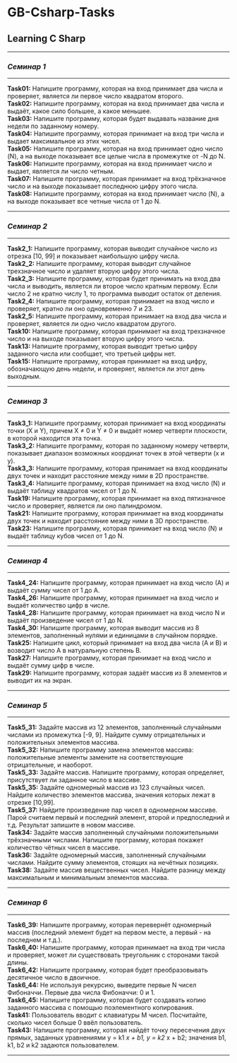 # GB-Csharp-Tasks

## Learning C Sharp

- - - - - -

### *Семинар 1*

- - - - - -
**Task01:** Напишите программу, которая на вход принимает два числа и проверяет, является ли первое число квадратом второго.  
**Task02:** Напишите программу, которая на вход принимает два числа и выдаёт, какое сило большее, а какое меньшее.  
**Task03:** Напишите программу, которая будет выдавать название дня недели по заданному номеру.  
**Task04:** Напишите программу, которая принимает на вход три числа и выдает максимальное из этих чисел.  
**Task05:** Напишите программу, которая на вход принимает одно число (N), а на выходе показывает все целые числа в промежутке от -N до N.  
**Task06:** Напишите программу, которая на вход принимает число и выдает, является ли число четным.  
**Task07:** Напишите программу, которая принимает на вход трёхзначное число и на выходе показывает последнюю цифру этого числа.  
**Task08:** Напишите программу, которая на вход принимает число (N), а на выходе показывает все четные числа от 1 до N.  
- - - - - -

### *Семинар 2*

- - - - - -
**Task2_1:** Напишите программу, которая выводит случайное число из отрезка [10, 99] и показывает наибольшую цифру числа.  
**Task2_2:** Напишите программу, которая выводит случайное трехзначное число и удаляет вторую цифру этого числа.  
**Task2_3:** Напишите программу, которая будет принимать на вход два числа и выводить, является ли второе число кратным первому. Если число 2 не кратно числу 1, то программа выводит остаток от деления.  
**Task2_4:** Напишите программу, которая принимает на вход число и проверяет, кратно ли оно одновременно 7 и 23.  
**Task2_5:** Напишите программу, которая принимает на вход два числа и проверяет, является ли одно число квадратом другого.  
**Task10:** Напишите программу, которая принимает на вход трехзначное число и на выходе показывает вторую цифру этого числа.  
**Task13:** Напишите программу, которая выводит третью цифру заданного числа или сообщает, что третьей цифры нет.  
**Task15:** Напишите программу, которая принимает на вход цифру, обозначающую день недели, и проверяет, является ли этот день выходным.  
- - - - - -

### *Семинар 3*

- - - - - -
**Task3_1:** Напишите программу, которая принимает на вход координаты точки (X и Y), причем X ≠ 0 и Y ≠ 0 и выдаёт номер четверти плоскости, в которой находится эта точка.  
**Task3_2:** Напишите программу, которая по заданному номеру четверти, показывает диапазон возможных координат точек в этой четверти (x и y).  
**Task3_3:** Напишите программу, которая принимает на вход координаты двух точек и находит расстояние между ними в 2D пространстве.  
**Task3_4:** Напишите программу, которая принимает на вход число (N) и выдаёт таблицу квадратов чисел от 1 до N.  
**Task19:** Напишите программу, которая принимает на вход пятизначное число и проверяет, является ли оно палиндромом.  
**Task21:** Напишите программу, которая принимает на вход координаты двух точек и находит расстояние между ними в 3D пространстве.  
**Task23:** Напишите программу, которая принимает на вход число (N) и выдаёт таблицу кубов чисел от 1 до N.  
- - - - - -

### *Семинар 4*

- - - - - -
**Task4_24:** Напишите программу, которая принимает на вход число (А) и выдаёт сумму чисел от 1 до А.  
**Task4_26:** Напишите программу, которая принимает на вход число и выдаёт количество цифр в числе.  
**Task4_28:** Напишите программу, которая принимает на вход число N и выдаёт произведение чисел от 1 до N.  
**Task4_30:** Напишите программу, которая выводит массив из 8 элементов, заполненный нулями и единицами в случайном порядке.  
**Task25:** Напишите цикл, который принимает на вход два числа (A и B) и возводит число A в натуральную степень B.  
**Task27:** Напишите программу, которая принимает на вход число и выдаёт сумму цифр в числе.  
**Task29:** Напишите программу, которая задаёт массив из 8 элементов и выводит их на экран.  
- - - - - -

### *Семинар 5*

- - - - - -
**Task5_31:** Задайте массив из 12 элементов, заполненный случайными числами из промежутка [-9, 9]. Найдите сумму отрицательных и положительных элементов массива.  
**Task5_32:** Напишите программу замена элементов массива: положительные элементы замените на соответствующие отрицательные, и наоборот.  
**Task5_33:** Задайте массив. Напишите программу, которая определяет, присутствует ли заданное число в массиве.  
**Task5_35:** Задайте одномерный массив из 123 случайных чисел. Найдите количество элементов массива, значения которых лежат в отрезке [10,99].  
**Task5_37:** Найдите произведение пар чисел в одномерном массиве. Парой считаем первый и последний элемент, второй и предпоследний и т.д. Результат запишите в новом массиве.  
**Task34:** Задайте массив заполненный случайными положительными трёхзначными числами. Напишите программу, которая покажет количество чётных чисел в массиве.  
**Task36:** Задайте одномерный массив, заполненный случайными числами. Найдите сумму элементов, стоящих на нечётных позициях.  
**Task38:** Задайте массив вещественных чисел. Найдите разницу между максимальным и минимальным элементов массива.  
- - - - - -

### *Семинар 6*

- - - - - -
**Task6_39:** Напишите программу, которая перевернёт одномерный массив (последний элемент будет на первом месте, а первый - на последнем и т.д.).  
**Task6_40:** Напишите программу, которая принимает на вход три числа и проверяет, может ли существовать треугольник с сторонами такой длины.  
**Task6_42:** Напишите программу, которая будет преобразовывать десятичное число в двоичное.  
**Task6_44:** Не используя рекурсию, выведите первые N чисел Фибоначчи. Первые два числа Фибоначчи: 0 и 1.  
**Task6_45:** Напишите программу, которая будет создавать копию заданного массива с помощью поэлементного копирования.  
**Task41:** Пользователь вводит с клавиатуры M чисел. Посчитайте, сколько чисел больше 0 ввёл пользователь.  
**Task43:** Напишите программу, которая найдёт точку пересечения двух прямых, заданных уравнениями y = k1 *x + b1, y = k2* x + b2; значения b1, k1, b2 и k2 задаются пользователем.  
- - - - - -
